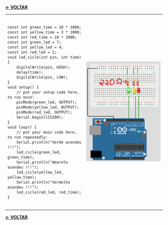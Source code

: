 [**<- VOLTAR**](https://github.com/Leandro-Cardoso/Univassouras-IOT)

<table>
  <tr>
    <td width="50%">
      <pre><code>
const int green_time = 10 * 1000;
const int yellow_time = 3 * 1000;
const int red_time = 10 * 1000;
const int green_led = 7;
const int yellow_led = 4;
const int red_led = 2;
void led_cicle(int pin, int time) {
    digitalWrite(pin, HIGH);
    delay(time);
    digitalWrite(pin, LOW);
}
void setup() {
    // put your setup code here, to run once:
    pinMode(green_led, OUTPUT);
    pinMode(yellow_led, OUTPUT);
    pinMode(red_led, OUTPUT);
    Serial.begin(115200);
}
void loop() {
    // put your main code here, to run repeatedly:
    Serial.println("Verde acendeu !!!");
    led_cicle(green_led, green_time);
    Serial.println("Amarelo acendeu !!!");
    led_cicle(yellow_led, yellow_time);
    Serial.println("Vermelho acendeu !!!");
    led_cicle(red_led, red_time);
}
      </code></pre>
    </td>
    <td width="50%">
      <img src="arduino.png" alt="Descrição da Imagem">
    </td>
  </tr>
</table>

[**<- VOLTAR**](https://github.com/Leandro-Cardoso/Univassouras-IOT)
